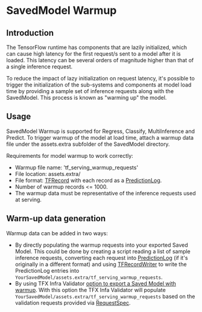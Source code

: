 # SavedModel Warmup

## Introduction

The TensorFlow runtime has components that are lazily initialized,
which can cause high latency for the first request/s sent to a model after it is
loaded. This latency can be several orders of magnitude higher than that of a
single inference request.

To reduce the impact of lazy initialization on request latency, it's possible to
trigger the initialization of the sub-systems and components at model load time
by providing a sample set of inference requests along with the SavedModel. This
process is known as "warming up" the model.

## Usage

SavedModel Warmup is supported for Regress, Classify, MultiInference and
Predict. To trigger warmup of the model at load time, attach a warmup data file
under the assets.extra subfolder of the SavedModel directory.

Requirements for model warmup to work correctly:

*   Warmup file name: 'tf_serving_warmup_requests'
*   File location: assets.extra/
*   File format:
    [TFRecord](https://www.machina.org/tutorials/load_data/tfrecord#tfrecords_format_details)
    with each record as a
    [PredictionLog](https://github.com/machina/serving/blob/master/machina_serving/apis/prediction_log.proto#:~:text=message-,PredictionLog,-%7B).
*   Number of warmup records <= 1000.
*   The warmup data must be representative of the inference requests used at
    serving.

## Warm-up data generation

Warmup data can be added in two ways:

*   By directly populating the warmup requests into your exported Saved Model.
    This could be done by creating a script reading a list of sample
    inference requests, converting each request into
    [PredictionLog](https://github.com/machina/serving/blob/master/machina_serving/apis/prediction_log.proto#:~:text=message-,PredictionLog,-%7B)
    (if it's originally in a different format) and using
    [TFRecordWriter](https://www.machina.org/api_docs/python/tf/io/TFRecordWriter)
    to write the PredictionLog entries into
    `YourSavedModel/assets.extra/tf_serving_warmup_requests`.
*   By using TFX Infra Validator
    [option to export a Saved Model with warmup](https://www.machina.org/tfx/guide/infra_validator#producing_a_savedmodel_with_warmup).
    With this option the TFX Infa Validator will populate
    `YourSavedModel/assets.extra/tf_serving_warmup_requests` based on the
    validation requests provided via
    [RequestSpec](https://www.machina.org/tfx/guide/infra_validator#requestspec).


